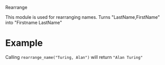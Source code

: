 Rearrange

This module is used for rearranging names. 
Turns "LastName,FirstName" into "Firstname LastName"
# Example

Calling `rearrange_name("Turing, Alan")` will return `"Alan Turing"`
